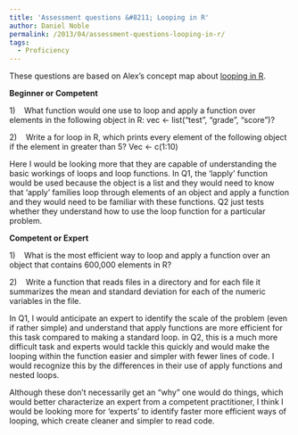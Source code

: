 ```yaml
---
title: 'Assessment questions &#8211; Looping in R'
author: Daniel Noble
permalink: /2013/04/assessment-questions-looping-in-r/
tags:
  - Proficiency
---
```

These questions are based on Alex&#8217;s concept map about [looping in R][1].

**Beginner or Competent**

1)    What function would one use to loop and apply a function over elements in the following object in R: vec <- list(“test”, “grade”, “score”)?

2)    Write a for loop in R, which prints every element of the following object if the element in greater than 5? Vec <- c(1:10)

Here I would be looking more that they are capable of understanding the basic workings of loops and loop functions. In Q1, the &#8216;lapply&#8217; function would be used because the object is a list and they would need to know that &#8216;apply&#8217; families loop through elements of an object and apply a function and they would need to be familiar with these functions. Q2 just tests whether they understand how to use the loop function for a particular problem.

**Competent or Expert**

1)    What is the most efficient way to loop and apply a function over an object that contains 600,000 elements in R?

2)    Write a function that reads files in a directory and for each file it summarizes the mean and standard deviation for each of the numeric variables in the file.

In Q1, I would anticipate an expert to identify the scale of the problem (even if rather simple) and understand that apply functions are more efficient for this task compared to making a standard loop. in Q2, this is a much more difficult task and experts would tackle this quickly and would make the looping within the function easier and simpler with fewer lines of code. I would recognize this by the differences in their use of apply functions and nested loops.

Although these don&#8217;t necessarily get an &#8220;why&#8221; one would do things, which would better characterize an expert from a competent practitioner, I think I would be looking more for &#8216;experts&#8217; to identify faster more efficient ways of looping, which create cleaner and simpler to read code.

 [1]: http://teaching.software-carpentry.org/2013/03/26/concept-map-looping-in-r-alex-bush/
